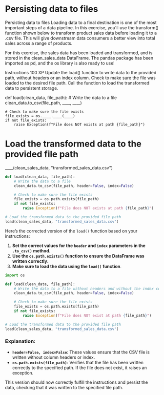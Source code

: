 # Persisting data to files

Persisting data to files
Loading data to a final destination is one of the most important steps of a data pipeline. In this exercise, you'll use the transform() function shown below to transform product sales data before loading it to a .csv file. This will give downstream data consumers a better view into total sales across a range of products.

For this exercise, the sales data has been loaded and transformed, and is stored in the clean_sales_data DataFrame. The pandas package has been imported as pd, and the os library is also ready to use!

Instructions
100 XP
Update the load() function to write data to the provided path, without headers or an index column.
Check to make sure the file was loaded to the desired file path.
Call the function to load the transformed data to persistent storage.

def load(clean_data, file_path):
    # Write the data to a file
    clean_data.to_csv(file_path, ____, ____)

    # Check to make sure the file exists
    file_exists = os.____.____(____)
    if not file_exists:
        raise Exception(f"File does NOT exists at path {file_path}")

# Load the transformed data to the provided file path
____(clean_sales_data, "transformed_sales_data.csv")

```py
def load(clean_data, file_path):
    # Write the data to a file
    clean_data.to_csv(file_path, header=False, index=False)

    # Check to make sure the file exists
    file_exists = os.path.exists(file_path)
    if not file_exists:
        raise Exception(f"File does NOT exists at path {file_path}")

# Load the transformed data to the provided file path
load(clean_sales_data, "transformed_sales_data.csv")


```

Here’s the corrected version of the `load()` function based on your instructions:

1. **Set the correct values for the `header` and `index` parameters in the `.to_csv()` method**.
2. **Use the `os.path.exists()` function to ensure the DataFrame was written correctly**.
3. **Make sure to load the data using the `load()` function**.

```python
import os

def load(clean_data, file_path):
    # Write the data to a file without headers and without the index column
    clean_data.to_csv(file_path, header=False, index=False)

    # Check to make sure the file exists
    file_exists = os.path.exists(file_path)
    if not file_exists:
        raise Exception(f"File does NOT exist at path {file_path}")

# Load the transformed data to the provided file path
load(clean_sales_data, "transformed_sales_data.csv")
```

### Explanation:
- **`header=False, index=False`**: These values ensure that the CSV file is written without column headers or index.
- **`os.path.exists(file_path)`**: Verifies that the file has been written correctly to the specified path. If the file does not exist, it raises an exception.

This version should now correctly fulfill the instructions and persist the data, checking that it was written to the specified file path.